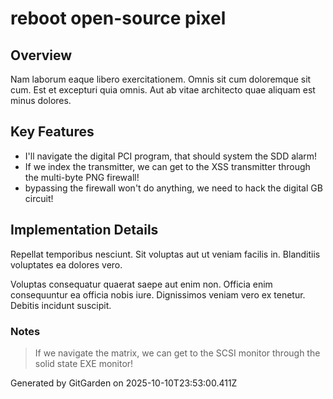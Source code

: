 # reboot open-source pixel

## Overview
Nam laborum eaque libero exercitationem. Omnis sit cum doloremque sit cum. Est et excepturi quia omnis. Aut ab vitae architecto quae aliquam est minus dolores.

## Key Features
- I'll navigate the digital PCI program, that should system the SDD alarm!
- If we index the transmitter, we can get to the XSS transmitter through the multi-byte PNG firewall!
- bypassing the firewall won't do anything, we need to hack the digital GB circuit!

## Implementation Details
Repellat temporibus nesciunt. Sit voluptas aut ut veniam facilis in. Blanditiis voluptates ea dolores vero.
 Voluptas consequatur quaerat saepe aut enim non. Officia enim consequuntur ea officia nobis iure. Dignissimos veniam vero ex tenetur. Debitis incidunt suscipit.

### Notes
> If we navigate the matrix, we can get to the SCSI monitor through the solid state EXE monitor!

Generated by GitGarden on 2025-10-10T23:53:00.411Z